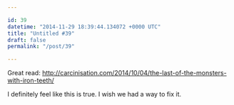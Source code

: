 ```yaml
---

id: 39
datetime: "2014-11-29 18:39:44.134072 +0000 UTC"
title: "Untitled #39"
draft: false
permalink: "/post/39"

---
```


Great read: http://carcinisation.com/2014/10/04/the-last-of-the-monsters-with-iron-teeth/

I definitely feel like this is true. I wish we had a way to fix it.
